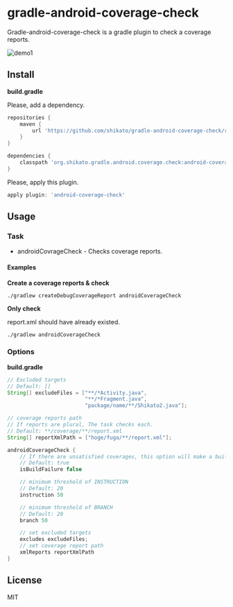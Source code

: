 # gradle-android-coverage-check

Gradle-android-coverage-check is a gradle plugin to check a coverage reports.  

![demo1](https://qiita-image-store.s3.amazonaws.com/0/47437/27441815-8d99-66cd-c214-02ff383c1ce8.png)
 
## Install
**build.gradle**  

Please, add a dependency.
```groovy
repositories {
    maven {
        url 'https://github.com/shikato/gradle-android-coverage-check/raw/master/repository'
    }
}

dependencies {
    classpath 'org.shikato.gradle.android.coverage.check:android-coverage-check:0.0.1'
}
```
Please, apply this plugin.
```groovy
apply plugin: 'android-coverage-check'
```

## Usage

### Task
* androidCovrageCheck - Checks coverage reports.  

#### Examples
**Create a coverage reports & check**
```
./gradlew createDebugCoverageReport androidCoverageCheck  
```

**Only check**  

report.xml should have already existed.
```
./gradlew androidCoverageCheck  
```

### Options
**build.gradle**

```groovy
// Excluded targets
// Default: []
String[] excludeFiles = ["**/*Activity.java",
                         "**/*Fragment.java",
                         "package/name/**/Shikato2.java"];

// coverage reports path
// If reports are plural, The task checks each.
// Default: **/coverage/**/report.xml
String[] reportXmlPath = ["hoge/fuga/**/report.xml"];

androidCoverageCheck {
    // If there are unsatisfied coverages, this option will make a build failure.
    // Default: true
    isBuildFailure false

    // minimum threshold of INSTRUCTION
    // Default: 20
    instruction 50

    // minimum threshold of BRANCH
    // Default: 20
    branch 50

    // set excluded targets
    excludes excludeFiles;
    // set coverage report path
    xmlReports reportXmlPath
}

```

## License
MIT
